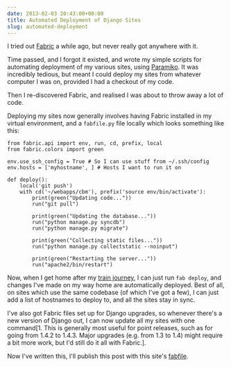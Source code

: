 ```yaml
---
date: 2013-02-03 20:43:00+00:00
title: Automated Deployment of Django Sites
slug: automated-deployment
---
```


I tried out [Fabric](http://fabfile.org) a while ago, but never
really got anywhere with it.

Time passed, and I forgot it existed, and wrote my simple scripts for
automating deployment of my various sites, using
[Paramiko](http://www.lag.net/paramiko/). It was incredibly tedious,
but meant I could deploy my sites from whatever computer I was on,
provided I had a checkout of my code.

Then I re-discovered Fabric, and realised I was about to throw away a
lot of code.

<!-- more -->

Deploying my sites now generally involves having Fabric installed in
my virtual environment, and a `fabfile.py` file locally which looks
something like this:

```
from fabric.api import env, run, cd, prefix, local
from fabric.colors import green

env.use_ssh_config = True # So I can use stuff from ~/.ssh/config
env.hosts = ['myhostname', ] # Hosts I want to run it on

def deploy():
    local('git push')
    with cd('~/webapps/cbm'), prefix('source env/bin/activate'):
        print(green("Updating code..."))
        run("git pull")

        print(green("Updating the database..."))
        run("python manage.py syncdb")
        run("python manage.py migrate")

        print(green("Collecting static files..."))
        run("python manage.py collectstatic --noinput")

        print(green("Restarting the server..."))
        run("apache2/bin/restart")
```

Now, when I get home after my [train
journey](https://www.dominicrodger.com/2012/07/09/ubuntu-netbook/), I
can just run `fab deploy`, and changes I've made on my way home are
automatically deployed. Best of all, on sites which use the same
codebase (of which I've got a few), I can just add a list of
hostnames to deploy to, and all the sites stay in sync.

I've also got Fabric files set up for Django upgrades, so whenever
there's a new version of Django out, I can now update all my sites
with one command[1. This is generally most useful for point releases,
such as for going from 1.4.2 to 1.4.3. Major upgrades (e.g. from 1.3
to 1.4) might require a bit more work, but I'd still do it all with
Fabric.].

Now I've written this, I'll publish this post with this site's
[fabfile](https://github.com/dominicrodger/dominicrodger.com/blob/master/fabfile.py).
